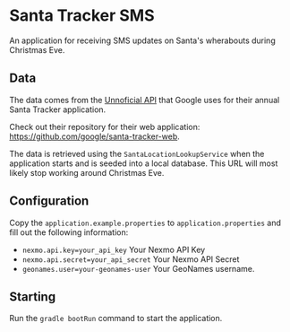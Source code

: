 # Santa Tracker SMS

An application for receiving SMS updates on Santa's wherabouts during Christmas Eve.

## Data

The data comes from the [Unnoficial API](https://santa-api.appspot.com/info?client=web) that Google uses for their annual Santa Tracker application.

Check out their repository for their web application: https://github.com/google/santa-tracker-web.

The data is retrieved using the `SantaLocationLookupService` when the application starts and is seeded into a local database. This URL will most likely stop working around Christmas Eve.

## Configuration

Copy the `application.example.properties` to `application.properties` and fill out the following information:

- `nexmo.api.key=your_api_key` Your Nexmo API Key
- `nexmo.api.secret=your_api_secret` Your Nexmo API Secret
- `geonames.user=your-geonames-user` Your GeoNames username.

## Starting

Run the `gradle bootRun` command to start the application.